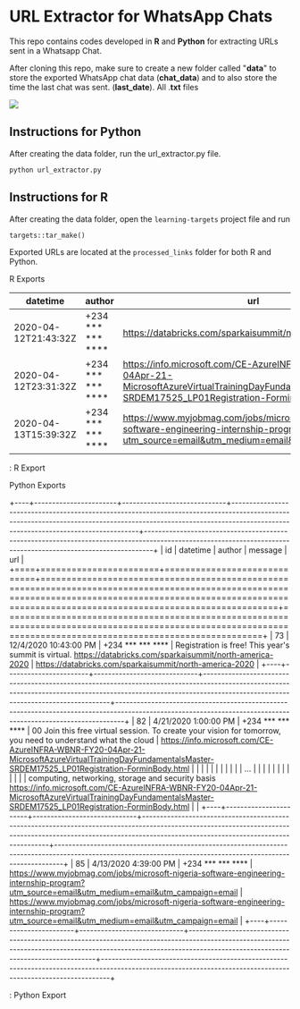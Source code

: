 # URL Extractor for WhatsApp Chats

This repo contains codes developed in **R** and **Python** for extracting URLs sent in a Whatsapp Chat.

After cloning this repo, make sure to create a new folder called "**data**" to store the exported WhatsApp chat data (**chat_data**) and to also store the time the last chat was sent. (**last_date**). All .**txt** files

![](C:/Users/Admin/AppData/Local/RStudio/tmp/paste-2C5C306A.png)

## Instructions for Python

After creating the data folder, run the url_extractor.py file.

```{python}
python url_extractor.py

```

## Instructions for R

After creating the data folder, open the `learning-targets` project file and run

```{r}
targets::tar_make()

```

Exported URLs are located at the `processed_links` folder for both R and Python.

R Exports

| datetime             | author                      | url                                                                                                                                                          |
|----------------------|-----------------------------|--------------------------------------------------------------------------------------------------------------------------------------------------------------|
| 2020-04-12T21:43:32Z | +234 \*\*\* \*\*\* \*\*\*\* | <https://databricks.com/sparkaisummit/north-america-2020>                                                                                                    |
| 2020-04-12T23:31:32Z | +234 \*\*\* \*\*\* \*\*\*\* | <https://info.microsoft.com/CE-AzureINFRA-WBNR-FY20-04Apr-21-MicrosoftAzureVirtualTrainingDayFundamentalsMaster-SRDEM17525_LP01Registration-ForminBody.html> |
| 2020-04-13T15:39:32Z | +234 \*\*\* \*\*\* \*\*\*\* | <https://www.myjobmag.com/jobs/microsoft-nigeria-software-engineering-internship-program?utm_source=email&utm_medium=email&utm_campaign=email>               |

: R Export

Python Exports

+----+-----------------------+-----------------------------+----------------------------------------------------------------------------------------------------------------------------------------------------------------------------------------------------------------+--------------------------------------------------------------------------------------------------------------------------------------------------------------+
| id | datetime              | author                      | message                                                                                                                                                                                                        | url                                                                                                                                                          |
+====+=======================+=============================+================================================================================================================================================================================================================+==============================================================================================================================================================+
| 73 | 12/4/2020 10:43:00 PM | +234 \*\*\* \*\*\* \*\*\*\* | Registration is free! This year's summit is virtual. <https://databricks.com/sparkaisummit/north-america-2020>                                                                                                 | <https://databricks.com/sparkaisummit/north-america-2020>                                                                                                    |
+----+-----------------------+-----------------------------+----------------------------------------------------------------------------------------------------------------------------------------------------------------------------------------------------------------+--------------------------------------------------------------------------------------------------------------------------------------------------------------+
| 82 | 4/21/2020 1:00:00 PM  | +234 \*\*\* \*\*\* \*\*\*\* | 00 Join this free virtual session. To create your vision for tomorrow, you need to understand what the cloud                                                                                                   | <https://info.microsoft.com/CE-AzureINFRA-WBNR-FY20-04Apr-21-MicrosoftAzureVirtualTrainingDayFundamentalsMaster-SRDEM17525_LP01Registration-ForminBody.html> |
|    |                       |                             |                                                                                                                                                                                                                |                                                                                                                                                              |
|    |                       |                             | ...                                                                                                                                                                                                            |                                                                                                                                                              |
|    |                       |                             |                                                                                                                                                                                                                |                                                                                                                                                              |
|    |                       |                             | computing, networking, storage and security basis <https://info.microsoft.com/CE-AzureINFRA-WBNR-FY20-04Apr-21-MicrosoftAzureVirtualTrainingDayFundamentalsMaster-SRDEM17525_LP01Registration-ForminBody.html> |                                                                                                                                                              |
+----+-----------------------+-----------------------------+----------------------------------------------------------------------------------------------------------------------------------------------------------------------------------------------------------------+--------------------------------------------------------------------------------------------------------------------------------------------------------------+
| 85 | 4/13/2020 4:39:00 PM  | +234 \*\*\* \*\*\* \*\*\*\* | <https://www.myjobmag.com/jobs/microsoft-nigeria-software-engineering-internship-program?utm_source=email&utm_medium=email&utm_campaign=email>                                                                 | <https://www.myjobmag.com/jobs/microsoft-nigeria-software-engineering-internship-program?utm_source=email&utm_medium=email&utm_campaign=email>               |
+----+-----------------------+-----------------------------+----------------------------------------------------------------------------------------------------------------------------------------------------------------------------------------------------------------+--------------------------------------------------------------------------------------------------------------------------------------------------------------+

: Python Export
